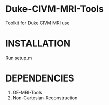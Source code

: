 # Duke-CIVM-MRI-Tools
Toolkit for Duke CIVM MRI use

# INSTALLATION
Run setup.m

# DEPENDENCIES
1. GE-MRI-Tools
2. Non-Cartesian-Reconstruction

